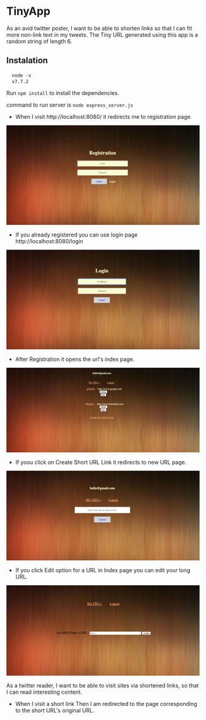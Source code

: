 # TinyApp
As an avid twitter poster, I want to be able to shorten links so that I can fit more non-link text in my tweets.
The Tiny URL generated using this app is a random string of length 6.

## Instalation

```
  node -v
  v7.7.2
```
  Run `npm install` to install the dependencies.
  
  command to run server is `node express_server.js`
  
  * When I visit http://localhost:8080/ it redirects me to registration page.
  
  ![registeration](https://github.com/sindhupriya-madala/TinyApp/blob/master/views/images/register.jpg)
  
  * If you already registered you can use login page http://localhost:8080/login
  
  ![login](https://github.com/sindhupriya-madala/TinyApp/blob/master/views/images/login.jpg)
  
  * After Registration it opens the url's index page.
  
  ![index](https://github.com/sindhupriya-madala/TinyApp/blob/master/views/images/urls-index.jpg)
  
  * If yoou click on Create Short URL Link it redirects to new URL page.
  
  ![new URL](https://github.com/sindhupriya-madala/TinyApp/blob/master/views/images/new-url.jpg)
  
  * If you click Edit option for a URL in Index page you can edit your long URL.
  
  ![edit URL](https://github.com/sindhupriya-madala/TinyApp/blob/master/views/images/edit-url.jpg)
  
  As a twitter reader, I want to be able to visit sites via shortened links, so that I can read interesting content.

  * When I visit a short link Then I am redirected to the page corresponding to the short URL's original URL.
  
